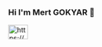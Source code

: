 ### Hi I'm Mert GOKYAR 👋
<img align="center" src="https://raw.githubusercontent.com/rahuldkjain/github-profile-readme-generator/master/src/images/icons/Social/linked-in-alt.svg" alt="https://www.linkedin.com/in/mert-g%C3%B6kyar-042594202/" height="30" width="40" style="max-width: 100%;">


<!--
- 🔭 I’m currently working on ...
- 🌱 I’m currently learning ...
-->
